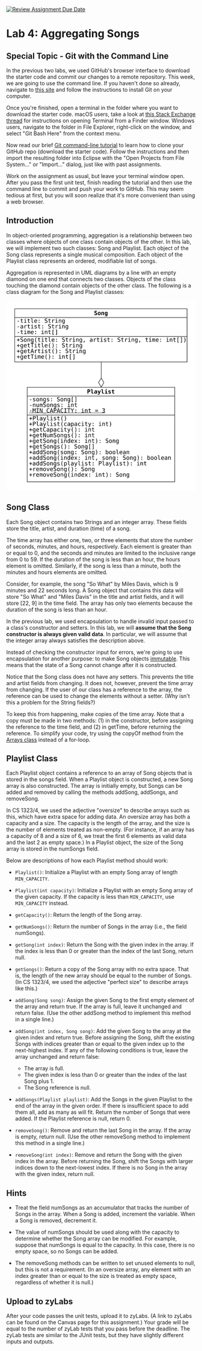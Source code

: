 [![Review Assignment Due Date](https://classroom.github.com/assets/deadline-readme-button-24ddc0f5d75046c5622901739e7c5dd533143b0c8e959d652212380cedb1ea36.svg)](https://classroom.github.com/a/SHjfM59o)
# Lab 4: Aggregating Songs

## Special Topic - Git with the Command Line

In the previous two labs, we used GitHub's browser interface to download the starter code and commit our changes to a remote repository.
This week, we are going to use the command line.
If you haven't done so already, navigate to [this site](https://git-scm.com/downloads) and follow the instructions to install Git on your computer.

Once you're finished, open a terminal in the folder where you want to download the starter code.
macOS users, take a look at [this Stack Exchange thread](https://apple.stackexchange.com/questions/11323/how-can-i-open-a-terminal-window-directly-from-my-current-finder-location) for instructions on opening Terminal from a Finder window.
Windows users, navigate to the folder in File Explorer, right-click on the window, and select "Git Bash Here" from the context menu.

Now read our brief [Git command-line tutorial](./git.md) to learn how to clone your GitHub repo (download the starter code).
Follow the instructions and then import the resulting folder into Eclipse with the "Open Projects from File System..." or "Import..." dialog, just like with past assignments.

Work on the assignment as usual, but leave your terminal window open.
After you pass the first unit test, finish reading the tutorial and then use the command line to commit and push your work to GitHub.
This may seem tedious at first, but you will soon realize that it's more convenient than using a web browser.

## Introduction

In object-oriented programming, aggregation is a relationship between two classes where objects of one class contain objects of the other.
In this lab, we will implement two such classes: Song and Playlist.
Each object of the Song class represents a single musical composition.
Each object of the Playlist class represents an ordered, modifiable list of songs.

Aggregation is represented in UML diagrams by a line with an empty diamond on
one end that connects two classes.
Objects of the class touching the diamond contain objects of the other class.
The following is a class diagram for the Song and Playlist classes:

![UML](./uml.svg)

## Song Class

Each Song object contains two Strings and an integer array.
These fields store the title, artist, and duration (time) of a song.

The time array has either one, two, or three elements that store the number of seconds, minutes, and hours, respectively.
Each element is greater than or equal to 0, and the seconds and minutes are limited to the inclusive range from 0 to 59.
If the duration of the song is less than an hour, the hours element is omitted.
Similarly, if the song is less than a minute, both the minutes and hours elements are omitted.

Consider, for example, the song "So What" by Miles Davis, which is 9 minutes and 22 seconds long.
A Song object that contains this data will store "So What" and "Miles Davis" in the title and artist fields, and it will store [22, 9] in the time field.
The array has only two elements because the duration of the song is less than an hour.

In the previous lab, we used encapsulation to handle invalid input passed to a class's constructor and setters.
In this lab, we will **assume that the Song constructor is always given valid data**.
In particular, we will assume that the integer array always satisfies the description above.

Instead of checking the constructor input for errors, we're going to use encapsulation for another purpose: to make Song objects [immutable](https://en.wikipedia.org/wiki/Immutable_object).
This means that the state of a Song cannot change after it is constructed.

Notice that the Song class does not have any setters.
This prevents the title and artist fields from changing.
It does not, however, prevent the time array from changing.
If the user of our class has a reference to the array, the reference can be used to change the elements without a setter.
(Why isn't this a problem for the String fields?)

To keep this from happening, make copies of the time array.
Note that a copy must be made in two methods: (1) in the constructor, before assigning the reference to the time field, and (2) in getTime, before returning the reference.
To simplify your code, try using the copyOf method from the [Arrays class](https://docs.oracle.com/en/java/javase/11/docs/api/java.base/java/util/Arrays.html) instead of a for-loop.

## Playlist Class

Each Playlist object contains a reference to an array of Song objects that is stored in the songs field.
When a Playlist object is constructed, a new Song array is also constructed.
The array is initially empty, but Songs can be added and removed by calling the methods addSong, addSongs, and removeSong.

In CS 1323/4, we used the adjective "oversize" to describe arrays such as this, which have extra space for adding data.
An oversize array has both a capacity and a size.
The capacity is the length of the array, and the size is the number of elements treated as non-empty.
(For instance, if an array has a capacity of 8 and a size of 6, we treat the first 6 elements as valid data and the last 2 as empty space.)
In a Playlist object, the size of the Song array is stored in the numSongs field.

Below are descriptions of how each Playlist method should work:

* `Playlist()`: Initialize a Playlist with an empty Song array of length `MIN_CAPACITY`.

* `Playlist(int capacity)`: Initialize a Playlist with an empty Song array of the given capacity.
If the capacity is less than `MIN_CAPACITY`, use `MIN_CAPACITY` instead.

* `getCapacity()`: Return the length of the Song array.

* `getNumSongs()`: Return the number of Songs in the array (i.e., the field numSongs).

* `getSong(int index)`: Return the Song with the given index in the array.
If the index is less than 0 or greater than the index of the last Song, return null.

* `getSongs()`: Return a copy of the Song array with no extra space.
That is, the length of the new array should be equal to the number of Songs.
(In CS 1323/4, we used the adjective "perfect size" to describe arrays like this.)

* `addSong(Song song)`: Assign the given Song to the first empty element of the array and return true.
If the array is full, leave it unchanged and return false.
(Use the other addSong method to implement this method in a single line.)

* `addSong(int index, Song song)`: Add the given Song to the array at the given index and return true.
Before assigning the Song, shift the existing Songs with indices greater than or equal to the given index up to the next-highest index.
If any of the following conditions is true, leave the array unchanged and return false:
  * The array is full.
  * The given index is less than 0 or greater than the index of the last Song plus 1.
  * The Song reference is null.

* `addSongs(Playlist playlist)`: Add the Songs in the given Playlist to the end of the array in the given order.
If there is insufficient space to add them all, add as many as will fit.
Return the number of Songs that were added.
If the Playlist reference is null, return 0.

* `removeSong()`: Remove and return the last Song in the array.
If the array is empty, return null.
(Use the other removeSong method to implement this method in a single line.)

* `removeSong(int index)`: Remove and return the Song with the given index in the array.
Before returning the Song, shift the Songs with larger indices down to the next-lowest index.
If there is no Song in the array with the given index, return null.

## Hints

* Treat the field numSongs as an accumulator that tracks the number of Songs in the array.
When a Song is added, increment the variable.
When a Song is removed, decrement it.

* The value of numSongs should be used along with the capacity to determine whether the Song array can be modified.
For example, suppose that numSongs is equal to the capacity.
In this case, there is no empty space, so no Songs can be added.

* The removeSong methods can be written to set unused elements to null, but this is not a requirement.
(In an oversize array, any element with an index greater than or equal to the size is treated as empty space, regardless of whether it is null.)

## Upload to zyLabs

After your code passes the unit tests, upload it to zyLabs.
(A link to zyLabs can be found on the Canvas page for this assignment.)
Your grade will be equal to the number of zyLab tests that you pass before the deadline.
The zyLab tests are similar to the JUnit tests, but they have slightly different inputs and outputs.

